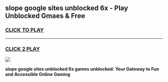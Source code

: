 
## slope google sites unblocked 6x - Play Unblocked Gmaes & Free
<h3>
<a href="https://premium.freeplayer.one?title=slope_google_sites_unblocked_6x&ref=20F">CLICK TO PLAY</a></h3>
<hr>

<h3>
<a href="https://premium.freeplayer.one?title=slope_google_sites_unblocked_6x&ref=20F">CLICK 2 PLAY</a>
  
</h3>

<a href="https://premium.freeplayer.one?title=slope_google_sites_unblocked_6x&ref=20F/"><img src="https://clearcache.store/games.png"></a>


**slope google sites unblocked 6x games unblocked: Your Gateway to Fun and Accessible Online Gaming**
